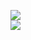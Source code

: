 [![](https://img.shields.io/badge/Made%20With-Github%20Spray-lightgrey.svg?style=for-the-badge&logo=github)](https://github.com/Annihil/github-spray#5207)  
[![](https://i.imgur.com/2DrTn0Z.gif)](https://github.com/Annihil/github-spray)